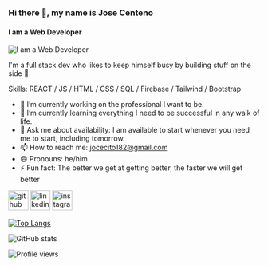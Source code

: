 ### Hi there 👋, my name is Jose Centeno
#### I am a Web Developer
![I am a Web Developer](https://media-exp1.licdn.com/dms/image/C4E16AQHUJM7odg3pvA/profile-displaybackgroundimage-shrink_350_1400/0/1642786463231?e=1654732800&v=beta&t=0AHz0DOhvARgOBhGKE1RqpW0F0c59fhHJkM2CBw0qJA)

I'm a full stack dev who likes to keep himself busy by building stuff on the side 🌻

Skills: REACT / JS / HTML / CSS / SQL / Firebase / Tailwind / Bootstrap

- 🔭 I’m currently working on the professional I want to be. 
- 🌱 I’m currently learning everything I need to be successful in any walk of life. 
- 💬 Ask me about availability: I am available to start whenever you need me to start, including tomorrow. 
- 📫 How to reach me: jocecito182@gmail.com 
- 😄 Pronouns: he/him 
- ⚡ Fun fact: The better we get at getting better, the faster we will get better  


[<img src='https://cdn.jsdelivr.net/npm/simple-icons@3.0.1/icons/github.svg' alt='github' height='40'>](https://github.com/jocecito)  [<img src='https://cdn.jsdelivr.net/npm/simple-icons@3.0.1/icons/linkedin.svg' alt='linkedin' height='40'>](https://www.linkedin.com/in/jose-antonio-centeno-a379b61b6/)  [<img src='https://cdn.jsdelivr.net/npm/simple-icons@3.0.1/icons/instagram.svg' alt='instagram' height='40'>](https://www.instagram.com/citojose/)  

[![Top Langs](https://github-readme-stats.vercel.app/api/top-langs/?username=jocecito)](https://github.com/anuraghazra/github-readme-stats)

![GitHub stats](https://github-readme-stats.vercel.app/api?username=jocecito&show_icons=true)  

![Profile views](https://gpvc.arturio.dev/jocecito)  
